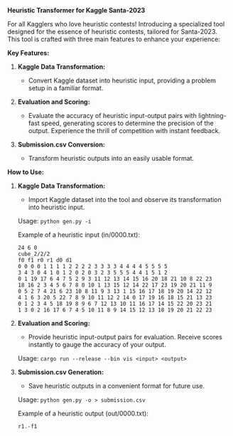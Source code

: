 **Heuristic Transformer for Kaggle Santa-2023**

For all Kagglers who love heuristic contests! Introducing a specialized tool designed for the essence of heuristic contests, tailored for Santa-2023. This tool is crafted with three main features to enhance your experience:

**Key Features:**

1. **Kaggle Data Transformation:**
   - Convert Kaggle dataset into heuristic input, providing a problem setup in a familiar format.
   
2. **Evaluation and Scoring:**
   - Evaluate the accuracy of heuristic input-output pairs with lightning-fast speed, generating scores to determine the precision of the output. Experience the thrill of competition with instant feedback.

3. **Submission.csv Conversion:**
   - Transform heuristic outputs into an easily usable format.

**How to Use:**

1. **Kaggle Data Transformation:**
   - Import Kaggle dataset into the tool and observe its transformation into heuristic input.

   Usage: `python gen.py -i`

   Example of a heuristic input (in/0000.txt):
   ```
   24 6 0
   cube_2/2/2
   f0 f1 r0 r1 d0 d1
   0 0 0 0 1 1 1 1 2 2 2 2 3 3 3 3 4 4 4 4 5 5 5 5
   3 4 3 0 4 1 0 1 2 0 2 0 3 2 3 5 5 5 4 4 1 5 1 2
   0 1 19 17 6 4 7 5 2 9 3 11 12 13 14 15 16 20 18 21 10 8 22 23
   18 16 2 3 4 5 6 7 8 0 10 1 13 15 12 14 22 17 23 19 20 21 11 9
   0 5 2 7 4 21 6 23 10 8 11 9 3 13 1 15 16 17 18 19 20 14 22 12
   4 1 6 3 20 5 22 7 8 9 10 11 12 2 14 0 17 19 16 18 15 21 13 23
   0 1 2 3 4 5 18 19 8 9 6 7 12 13 10 11 16 17 14 15 22 20 23 21
   1 3 0 2 16 17 6 7 4 5 10 11 8 9 14 15 12 13 18 19 20 21 22 23
   ```

2. **Evaluation and Scoring:**
   - Provide heuristic input-output pairs for evaluation. Receive scores instantly to gauge the accuracy of your output.

   Usage: `cargo run --release --bin vis <input> <output>`

3. **Submission.csv Generation:**
   - Save heuristic outputs in a convenient format for future use.

   Usage: `python gen.py -o > submission.csv`

   Example of a heuristic output (out/0000.txt):
   ```
   r1.-f1
   ```
   